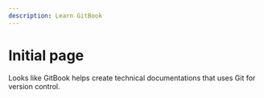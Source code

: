 ```yaml
---
description: Learn GitBook
---
```


# Initial page

Looks like GitBook helps create technical documentations that uses Git for version control.
